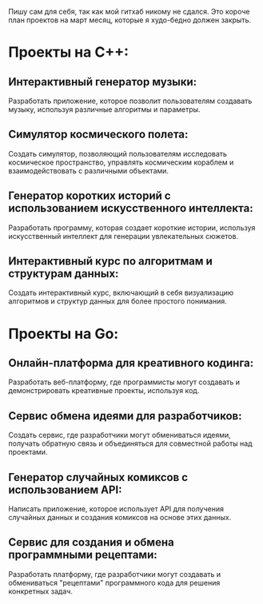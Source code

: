 Пишу сам для себя, так как мой гитхаб никому не сдался.
Это короче план проектов на март месяц, которые я худо-бедно должен закрыть.


# Проекты на C++:
## Интерактивный генератор музыки:

Разработать приложение, которое позволит пользователям создавать музыку, используя различные алгоритмы и параметры.
## Симулятор космического полета:

Создать симулятор, позволяющий пользователям исследовать космическое пространство, управлять космическим кораблем и взаимодействовать с различными объектами.
## Генератор коротких историй с использованием искусственного интеллекта:

Разработать программу, которая создает короткие истории, используя искусственный интеллект для генерации увлекательных сюжетов.
## Интерактивный курс по алгоритмам и структурам данных:

Создать интерактивный курс, включающий в себя визуализацию алгоритмов и структур данных для более простого понимания.
# Проекты на Go:
## Онлайн-платформа для креативного кодинга:

Разработать веб-платформу, где программисты могут создавать и демонстрировать креативные проекты, используя код.
## Сервис обмена идеями для разработчиков:

Создать сервис, где разработчики могут обмениваться идеями, получать обратную связь и объединяться для совместной работы над проектами.
## Генератор случайных комиксов с использованием API:

Написать приложение, которое использует API для получения случайных данных и создания комиксов на основе этих данных.
## Сервис для создания и обмена программными рецептами:

Разработать платформу, где разработчики могут создавать и обмениваться "рецептами" программного кода для решения конкретных задач.

